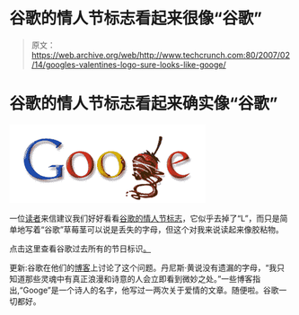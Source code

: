 # 谷歌的情人节标志看起来很像“谷歌”

> 原文：<https://web.archive.org/web/http://www.techcrunch.com:80/2007/02/14/googles-valentines-logo-sure-looks-like-googe/>

# 谷歌的情人节标志看起来确实像“谷歌”

![](img/45b8348131508774eb65e17ad4b56817.png)

一位[读者](https://web.archive.org/web/20220121110649/http://www.boredworkers.com/)来信建议我们好好看看[谷歌的情人节标志](https://web.archive.org/web/20220121110649/http://www.google.com/)，它似乎去掉了“L”，而只是简单地写着“谷歌”草莓茎可以说是丢失的字母，但这个对我来说读起来像胶粘物。

点击这里查看谷歌过去所有的节日标识[。](https://web.archive.org/web/20220121110649/http://www.google.com/holidaylogos.html)

更新:谷歌在他们的[博客](https://web.archive.org/web/20220121110649/http://googleblog.blogspot.com/2007/02/strawberries-are-red-stems-are-green.html)上讨论了这个问题。丹尼斯·黄说没有遗漏的字母，“我只知道那些灵魂中有真正浪漫和诗意的人会立即看到微妙之处。”一些博客指出,“Googe”是一个诗人的名字，他写过一两次关于爱情的文章。随便啦。谷歌一切都好。